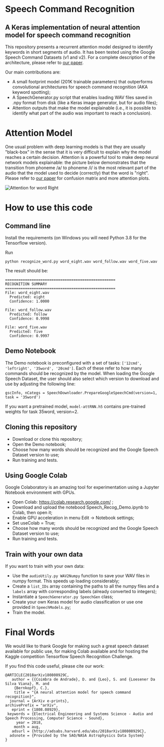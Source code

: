 # Speech Command Recognition

## A Keras implementation of neural attention model for speech command recognition

This repository presents a recurrent attention model designed to identify keywords in short segments of audio. It has been tested using the Google Speech Command Datasets (v1 and v2).
For a complete description of the architecture, please refer to [our paper](https://arxiv.org/abs/1808.08929).

Our main contributions are:

- A small footprint model (201K trainable parameters) that outperforms convolutional architectures for speech command recognition (AKA keyword spotting);
- A SpeechGenerator.py script that enables loading WAV files saved in .npy format from disk (like a Keras image generator, but for audio files);
- Attention outputs that make the model explainable (i.e., it is possible to identify what part of the audio was important to reach a conclusion).

# Attention Model

One usual problem with deep learning models is that they are usually "black-box" in the sense that it is very difficult to explain why the model reaches a certain decision. Attention is a powerful tool to make deep neural network models explainable: the picture below demonstrates that the transition from phoneme /a/ to phoneme /i/ is the most relevant part of the audio that the model used to decide (correctly) that the word is "right". Please refer to  [our paper](https://arxiv.org/abs/1808.08929) for confusion matrix and more attention plots.

![Attention for word Right](AttRight.png)

# How to use this code

## Command line

Install the requirements (on Windows you will need Python 3.8 for the Tensorflow version).

Run

```
python recognize_word.py word_eight.wav word_follow.wav word_five.wav
```

The result should be:

```
==================================================
RECOGNITION SUMMARY
==================================================
File: word_eight.wav
  Predicted: eight
  Confidence: 1.0000

File: word_follow.wav
  Predicted: follow
  Confidence: 0.9998

File: word_five.wav
  Predicted: five
  Confidence: 0.9997
```

## Demo Notebook

The Demo notebook is preconfigured with a set of tasks: ```['12cmd', 'leftright', '35word', '20cmd']```. Each of these refer to how many commands should be recognized by the model. When loading the Google Speech Dataset, the user should also select which version to download and use by adjusting the following line:

```gscInfo, nCategs = SpeechDownloader.PrepareGoogleSpeechCmd(version=1, task = '35word')```

If you want a pretrained model, `model-attRNN.h5` contains pre-trained weights for task 35word, version=2.

## Cloning this repository

- Download or clone this repository;
- Open the Demo notebook;
- Choose how many words should be recognized and the Google Speech Dataset version to use;
- Run training and tests.

## Using Google Colab

Google Colaboratory is an amazing tool for experimentation using a Jupyter Notebook environment with GPUs.

- Open Colab: https://colab.research.google.com/ ;
- Download and upload the notebood Speech_Recog_Demo.ipynb to Colab, then open it;
- Enable GPU acceleration in menu Edit -> Notebook settings;
- Set useColab = True;
- Choose how many words should be recognized and the Google Speech Dataset version to use;
- Run training and tests.

## Train with your own data

If you want to train with your own data:

- Use the ```audioUtily.py WAV2Numpy``` function to save your WAV files in numpy format. This speeds up loading considerably;
- Create a ```list_IDs``` array containing the paths to all the numpy files and a ```labels``` array with corresponding labels (already converted to integers);
- Instantiate a ```SpeechGenerator.py SpeechGen``` class;
- Create your own Keras model for audio classification or use one provided in ```SpeechModels.py```;
- Train the model.

# Final Words

We would like to thank Google for making such a great speech dataset available for public use, for making Colab available and for hosting the Kaggle competition Tensorflow Speech Recognition Challenge.

If you find this code useful, please cite our work:

```
@ARTICLE{2018arXiv180808929C,
   author = {{Coimbra de Andrade}, D. and {Leo}, S. and {Loesener Da Silva Viana}, M. and 
	{Bernkopf}, C.},
    title = "{A neural attention model for speech command recognition}",
  journal = {ArXiv e-prints},
archivePrefix = "arXiv",
   eprint = {1808.08929},
 keywords = {Electrical Engineering and Systems Science - Audio and Speech Processing, Computer Science - Sound},
     year = 2018,
    month = aug,
   adsurl = {http://adsabs.harvard.edu/abs/2018arXiv180808929C},
  adsnote = {Provided by the SAO/NASA Astrophysics Data System}
}
```
